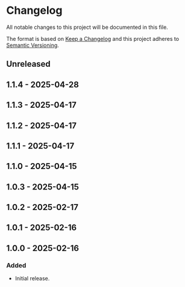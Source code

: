 # Changelog

All notable changes to this project will be documented in this file.

The format is based on [Keep a Changelog](http://keepachangelog.com/)
and this project adheres to [Semantic Versioning](http://semver.org/).

## Unreleased

## 1.1.4 - 2025-04-28

## 1.1.3 - 2025-04-17

## 1.1.2 - 2025-04-17

## 1.1.1 - 2025-04-17

## 1.1.0 - 2025-04-15

## 1.0.3 - 2025-04-15

## 1.0.2 - 2025-02-17

## 1.0.1 - 2025-02-16

## 1.0.0 - 2025-02-16
### Added
- Initial release.
